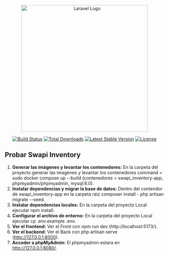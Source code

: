 <p align="center"><a href="https://laravel.com" target="_blank"><img src="https://raw.githubusercontent.com/laravel/art/master/logo-lockup/5%20SVG/2%20CMYK/1%20Full%20Color/laravel-logolockup-cmyk-red.svg" width="400" alt="Laravel Logo"></a></p>

<p align="center">
<a href="https://github.com/laravel/framework/actions"><img src="https://github.com/laravel/framework/workflows/tests/badge.svg" alt="Build Status"></a>
<a href="https://packagist.org/packages/laravel/framework"><img src="https://img.shields.io/packagist/dt/laravel/framework" alt="Total Downloads"></a>
<a href="https://packagist.org/packages/laravel/framework"><img src="https://img.shields.io/packagist/v/laravel/framework" alt="Latest Stable Version"></a>
<a href="https://packagist.org/packages/laravel/framework"><img src="https://img.shields.io/packagist/l/laravel/framework" alt="License"></a>
</p>

## Probar Swapi Inventory

1. **Generar las imágenes y levantar los contenedores:**
   En la carpeta del proyecto generar las imagenes y levantar los contenedores command = sudo docker compose up --build (contenedores = swapi_inventory-app, phpmyadmin/phpmyadmin, mysql:8.0).
2. **Instalar dependencias y migrar la base de datos:**
   Dentro del contendor de swapi_inventory-app en la carpeta raiz composer install - php artisan migrate --seed.
3. **Instalar dependencias locales:**
   En la carpeta del proyecto Local ejecutar npm install.
4. **Configurar el archivo de entorno:**
   En la carpeta del proyecto Local ejecutar cp .env.example .env.
5. **Ver el frontend:**
   Ver el Front con npm run dev (http://localhost:5173/).
6. **Ver el backend:**
   Ver el Back con php artisan serve (http://127.0.0.1:8000).
7. **Acceder a phpMyAdmin:**
   El phpmyadmin estara en http://127.0.0.1:8080/.
